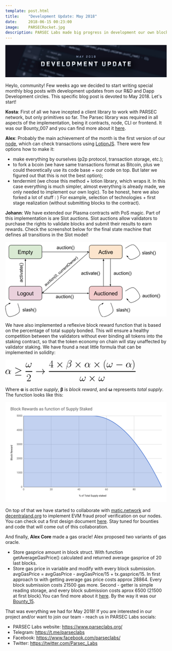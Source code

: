 ```yaml
---
template: post.html
title:    "Development Update: May 2018"
date:     2018-06-15 00:23:00
image:    PARSECRocket.jpg
description: PARSEC Labs made big progress in development our own blockchain
---
```


<img src="/img/blog/DevelopmentUpdateMay.jpg" alt="DevelopmentUpdate">

Heylo, community! Few weeks ago we decided to start writing special monthly blog posts with development updates from our R&D and Dapp Development circles. This specific blog post is devoted to May 2018. Let's start!

<b>Kosta</b>: First of all we have incepted a client library to work with PARSEC network, but only primitives so far. The Parsec library was required in all aspects of the implementation, being it contracts, node, CLI or frontend. It was our Bounty_007 and you can find more about it <a href="https://github.com/parsec-labs/PIPs/wiki/Bounty_007">here</a>.

<b>Alex</b>: Probably the main achievement of the month is the first version of our <a href="https://github.com/parsec-labs/PIPs/wiki/Bounty_001">node</a>, which can check transactions using <a href="https://lotionjs.com/">LotionJS</a>. There were few options how to make it:
- make everything by ourselves (p2p protocol, transaction storage, etc.);
- to fork a bcoin (we have same transactions format as Bitcoin, plus we could theoretically use its code base + our code on top. But later we figured out that this is not the best option);
- tendermint (we chose this method + lotion library, which wraps it. In this case everything is much simpler, almost everything is already made, we only needed to implement our own logic). To be honest, here we also forked a lot of stuff : ) For example, selection of technologies + first stage realization (without submitting blocks to the contract).

<b>Johann</b>: We have extended our Plasma contracts with PoS magic. Part of this implementation is are Slot auctions. Slot auctions allow validators to purchase the rights to validate blocks and submit their results to earn rewards. Check the screenshot below for the final state machine that defines all transitions in the Slot model!

<img src="/img/blog/SlotModel.png" alt="SlotModel">

We have also implemented a reflexive block reward function that is based on the percentage of total supply bonded. This will ensure a healthy competition between the validators without ever binding all tokens into the staking contract, so that the token economy on chain will stay unaffected by validator staking. We have found a neat little formula that can be implemented in solidity:

<img src="/img/blog/Formula.jpg" alt="Formula">

Where <b>α</b> is <i>active supply</i>, <b>β</b> is <i>block reward</i>, and <b>ω</b> represents <i>total supply</i>. The function looks like this:

<img src="/img/blog/BlockRewardsGraph.png" alt="FoBlockRewards" class="narrow">

On top of that we have started to collaborate with <a href="https://matic.network/">matic.network</a> and <a href="https://decentraland.org/">decentraland.org</a> to implement EVM fraud proof verification on our nodes. You can check out a first design document <a href="https://docs.google.com/document/d/1UsC3RbGNQuOla8EPwPDjXnsRKrpJt3IlUQTKnlrjHTg">here</a>. Stay tuned for bounties and code that will come out of this collaboration.

And finally, <b>Alex Core</b> made a gas oracle! Alex proposed two variants of gas oracle.
- Store gasprice amount in block struct. With function getAverageGasPrice() calculated and returned average gasprice of 20 last blocks.
- Store gas price in variable and modify with every block submission. avgGasPrice = avgGasPrice - avgGasPrice/15 + tx.gasprice/15.
In first approach tx with getting average gas price costs approx 28864. Every block submission costs 21500 gas more. Second - getter is simple reading storage, and every block submission costs aprox 6500 (21500 at first block).You can find more about it <a href="https://github.com/parsec-labs/parsec-contracts/pull/18">here</a>. By the way it was our <a href="https://github.com/parsec-labs/PIPs/wiki/Bounty_015">Bounty_15</a>.

That was everything we had for May 2018! If you are interested in our project and/or want to join our team - reach us in PARSEC Labs socials:
- PARSEC Labs website: https://www.parseclabs.org/
- Telegram: https://t.me/parseclabs
- Facebook: https://www.facebook.com/parsecIabs/
- Twitter: https://twitter.com/Parsec_Labs
